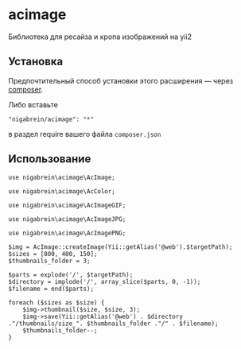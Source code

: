 acimage
==============
Библиотека для ресайза и кропа изображений на yii2

Установка
------------
Предпочтительный способ установки этого расширения — через [composer](http://getcomposer.org/download/).

Либо вставьте
```
"nigabrein/acimage": "*"
```
в раздел require вашего файла `composer.json`

Использование
-----

```
use nigabrein\acimage\AcImage;
```
```
use nigabrein\acimage\AcColor;
```
```
use nigabrein\acimage\AcImageGIF;
```
```
use nigabrein\acimage\AcImageJPG;
```
```
use nigabrein\acimage\AcImagePNG;
```

```
$img = AcImage::createImage(Yii::getAlias('@web').$targetPath);
$sizes = [800, 400, 150];
$thumbnails_folder = 3;

$parts = explode('/', $targetPath);
$directory = implode('/', array_slice($parts, 0, -1));
$filename = end($parts);

foreach ($sizes as $size) {
    $img->thumbnail($size, $size, 3);
    $img->save(Yii::getAlias('@web') . $directory ."/thumbnails/size_". $thumbnails_folder ."/" . $filename);
    $thumbnails_folder--;
}
```
